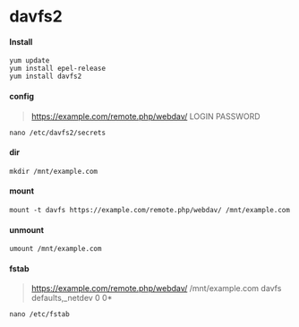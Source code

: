 # davfs2

#### Install
```console
yum update
yum install epel-release
yum install davfs2
```

#### config
> https://example.com/remote.php/webdav/ LOGIN PASSWORD

```console
nano /etc/davfs2/secrets
```

#### dir
```console
mkdir /mnt/example.com
```

#### mount
```console
mount -t davfs https://example.com/remote.php/webdav/ /mnt/example.com
```

#### unmount
```console
umount /mnt/example.com
```

#### fstab

> https://example.com/remote.php/webdav/ /mnt/example.com davfs   defaults,_netdev    0   0*

```console
nano /etc/fstab
```

